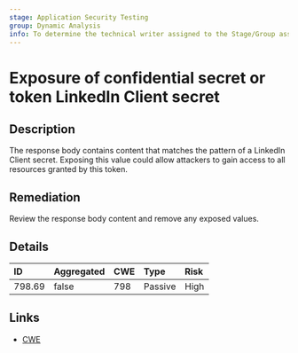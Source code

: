 ```yaml
---
stage: Application Security Testing
group: Dynamic Analysis
info: To determine the technical writer assigned to the Stage/Group associated with this page, see https://handbook.gitlab.com/handbook/product/ux/technical-writing/#assignments
---
```


# Exposure of confidential secret or token LinkedIn Client secret

## Description

The response body contains content that matches the pattern of a LinkedIn Client secret.
Exposing this value could allow attackers to gain access to all resources granted by this token.

## Remediation

Review the response body content and remove any exposed values.

## Details

| ID | Aggregated | CWE | Type | Risk |
|:---|:--------|:--------|:--------|:--------|
| 798.69 | false | 798 | Passive | High |

## Links

- [CWE](https://cwe.mitre.org/data/definitions/798.html)
